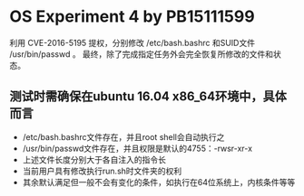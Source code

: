 OS Experiment 4 by PB15111599
=============================

利用 CVE-2016-5195 提权，分别修改 /etc/bash.bashrc 和SUID文件 /usr/bin/passwd 。 最终，除了完成指定任务外会完全恢复所修改的文件和状态。 

## 测试时需确保在ubuntu 16.04 x86_64环境中，具体而言
* /etc/bash.bashrc文件存在，并且root shell会自动执行之
* /usr/bin/passwd文件存在，并且权限是默认的4755：-rwsr-xr-x
* 上述文件长度分别大于各自注入的指令长
* 当前用户具有修改执行run.sh时文件夹的权利
* 其余默认满足但一般不会有变化的条件，如执行在64位系统上，内核条件等等
